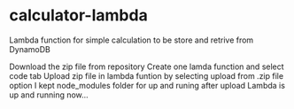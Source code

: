 # calculator-lambda
Lambda function for simple calculation to be store and retrive from DynamoDB

Download the zip file from repository 
Create one lamda function and select code tab
Upload zip file in lambda funtion by selecting upload from .zip file option
I kept node_modules folder for up and runing after upload
Lambda is up and running now...
